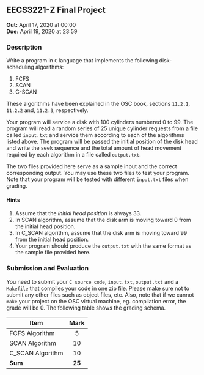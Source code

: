 ## EECS3221-Z Final Project
**Out:** April 17, 2020 at 00:00  
**Due:** April 19, 2020 at 23:59

### Description
Write a program in `C` language that implements the following disk-scheduling algorithms: 
1. FCFS   
2. SCAN 
3. C-SCAN

These algorithms have been explained in the OSC book, sections `11.2.1`, `11.2.2` and, `11.2.3`, respectively.

Your program will service a disk with 100 cylinders numbered 0 to 99. 
The program will read a random series of 25 unique cylinder requests from a file called `input.txt` and service 
them according to each of the algorithms listed above. The program will be passed the initial position of the disk head and 
write the seek sequence and the total amount of head movement required by each algorithm in a file called 
`output.txt`. 

The two files provided here serve as a sample input and the correct corresponding output. You may use these two 
files to test your program. Note that your program will be tested with different `input.txt` files when grading. 

#### Hints
1. Assume that the *initial head position* is always 33. 
2. In SCAN algorithm, assume that the disk arm is moving toward 0 from the initial head position.
3. In C_SCAN algorithm, assume that the disk arm is moving toward 99 from the initial head position.
4. Your program should produce the `output.txt` with the same format as the sample file provided here.

### Submission and Evaluation 
You need to submit your `C source code`, `input.txt`, `output.txt` and a `Makefile` that compiles your code in one 
zip file. Please make sure not to submit any other files such as object files, etc. Also, note that 
if we cannot `make` your project on the OSC virtual machine, eg. compilation error, the grade will be 0. 
The following table shows the grading schema.

| Item        | Mark           |
| ------------- |:-------------:|
| FCFS Algorithm      | 5 |
| SCAN Algorithm      | 10 |
| C_SCAN Algorithm    | 10 |
| **Sum**             | **25** | # DiscScheduling
